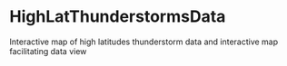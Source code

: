 # HighLatThunderstormsData
Interactive map of high latitudes thunderstorm data and interactive map facilitating data view
